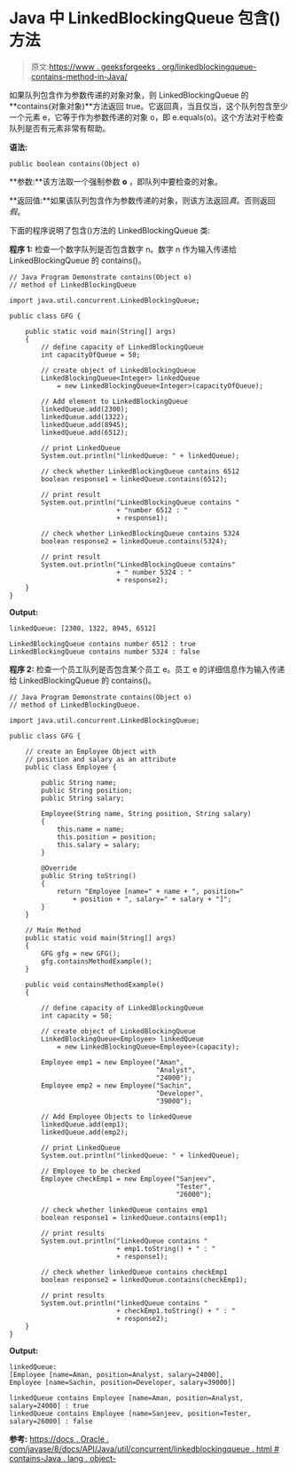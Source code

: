 # Java 中 LinkedBlockingQueue 包含()方法

> 原文:[https://www . geeksforgeeks . org/linkedblockingqueue-contains-method-in-Java/](https://www.geeksforgeeks.org/linkedblockingqueue-contains-method-in-java/)

如果队列包含作为参数传递的对象对象，则 LinkedBlockingQueue 的 **contains(对象对象)**方法返回 true。它返回真，当且仅当，这个队列包含至少一个元素 e，它等于作为参数传递的对象 o，即 e.equals(o)。这个方法对于检查队列是否有元素非常有帮助。

**语法:**

```
public boolean contains(Object o)
```

**参数:**该方法取一个强制参数 **o** ，即队列中要检查的对象。

**返回值:**如果该队列包含作为参数传递的对象，则该方法返回*真*。否则返回*假*。

下面的程序说明了包含()方法的 LinkedBlockingQueue 类:

**程序 1:** 检查一个数字队列是否包含数字 n。数字 n 作为输入传递给 LinkedBlockingQueue 的 contains()。

```
// Java Program Demonstrate contains(Object o)
// method of LinkedBlockingQueue

import java.util.concurrent.LinkedBlockingQueue;

public class GFG {

    public static void main(String[] args)
    {
        // define capacity of LinkedBlockingQueue
        int capacityOfQueue = 50;

        // create object of LinkedBlockingQueue
        LinkedBlockingQueue<Integer> linkedQueue
            = new LinkedBlockingQueue<Integer>(capacityOfQueue);

        // Add element to LinkedBlockingQueue
        linkedQueue.add(2300);
        linkedQueue.add(1322);
        linkedQueue.add(8945);
        linkedQueue.add(6512);

        // print LinkedQueue
        System.out.println("linkedQueue: " + linkedQueue);

        // check whether LinkedBlockingQueue contains 6512
        boolean response1 = linkedQueue.contains(6512);

        // print result
        System.out.println("LinkedBlockingQueue contains "
                           + "number 6512 : "
                           + response1);

        // check whether LinkedBlockingQueue contains 5324
        boolean response2 = linkedQueue.contains(5324);

        // print result
        System.out.println("LinkedBlockingQueue contains"
                           + " number 5324 : "
                           + response2);
    }
}
```

**Output:**

```
linkedQueue: [2300, 1322, 8945, 6512]

LinkedBlockingQueue contains number 6512 : true
LinkedBlockingQueue contains number 5324 : false

```

**程序 2:** 检查一个员工队列是否包含某个员工 e。员工 e 的详细信息作为输入传递给 LinkedBlockingQueue 的 contains()。

```
// Java Program Demonstrate contains(Object o)
// method of LinkedBlockingQueue.

import java.util.concurrent.LinkedBlockingQueue;

public class GFG {

    // create an Employee Object with
    // position and salary as an attribute
    public class Employee {

        public String name;
        public String position;
        public String salary;

        Employee(String name, String position, String salary)
        {
            this.name = name;
            this.position = position;
            this.salary = salary;
        }

        @Override
        public String toString()
        {
            return "Employee [name=" + name + ", position="
                + position + ", salary=" + salary + "]";
        }
    }

    // Main Method
    public static void main(String[] args)
    {
        GFG gfg = new GFG();
        gfg.containsMethodExample();
    }

    public void containsMethodExample()
    {

        // define capacity of LinkedBlockingQueue
        int capacity = 50;

        // create object of LinkedBlockingQueue
        LinkedBlockingQueue<Employee> linkedQueue
            = new LinkedBlockingQueue<Employee>(capacity);

        Employee emp1 = new Employee("Aman",
                                     "Analyst",
                                     "24000");
        Employee emp2 = new Employee("Sachin",
                                     "Developer",
                                     "39000");

        // Add Employee Objects to linkedQueue
        linkedQueue.add(emp1);
        linkedQueue.add(emp2);

        // print LinkedQueue
        System.out.println("linkedQueue: " + linkedQueue);

        // Employee to be checked
        Employee checkEmp1 = new Employee("Sanjeev",
                                          "Tester",
                                          "26000");

        // check whether linkedQueue contains emp1
        boolean response1 = linkedQueue.contains(emp1);

        // print results
        System.out.println("linkedQueue contains "
                           + emp1.toString() + " : "
                           + response1);

        // check whether linkedQueue contains checkEmp1
        boolean response2 = linkedQueue.contains(checkEmp1);

        // print results
        System.out.println("linkedQueue contains "
                           + checkEmp1.toString() + " : "
                           + response2);
    }
}
```

**Output:**

```
linkedQueue: 
[Employee [name=Aman, position=Analyst, salary=24000], 
Employee [name=Sachin, position=Developer, salary=39000]]

linkedQueue contains Employee [name=Aman, position=Analyst, salary=24000] : true
linkedQueue contains Employee [name=Sanjeev, position=Tester, salary=26000] : false

```

**参考:**
[https://docs . Oracle . com/javase/8/docs/API/Java/util/concurrent/linkedblockingqueue . html # contains-Java . lang . object-](https://docs.oracle.com/javase/8/docs/api/java/util/concurrent/LinkedBlockingQueue.html#contains-java.lang.Object-)